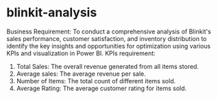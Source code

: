 # blinkit-analysis
Business Requirement: To conduct a comprehensive analysis of Blinkit's sales performance, customer satisfaction, and inventory distribution to identify the key insights and opportunities for optimization using various KPIs and visualization in Power BI.
KPIs requirement: 
1. Total Sales: The overall revenue generated from all items stored.
2. Average sales: The average revenue per sale.
3. Number of Items: The total count of different items sold.
4. Average Rating: The average customer rating for items sold. 

